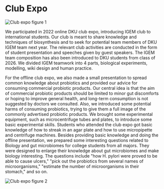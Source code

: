 # Club Expo

![Club expo figure 1](https://static.igem.wiki/teams/4161/wiki/club-expo1.jpg)

We participated in 2022 online DKU club expo,
introducing IGEM club to international students.
Our club is meant to share knowledge and techniques of biosynthesis
and to seek for potential team members of DKU IGEM team next year.
The relevant club activities are conducted in the form of student presentation
and speeches given by guest speakers.
The IGEM team composition has also been introduced to
DKU students from class of 2026.
We divided IGEM teamwork into 4 parts,
biological experiments,
modelling,
wiki design and human practice.

For the offline club expo,
we also made a small presentation to spread common knowledge about probiotics
and provided our advice for consuming commercial probiotic products.
Our central idea is that the aim of commercial probiotic products
should be limited to minor gut discomforts or hoping to improve general health,
and long-term consumption is not suggested by doctors we consulted.
Also, we introduced some potential harms of consuming probiotics,
trying to give them <!-- todo: what is them -->
a full image of the commonly advertised probiotic products.
We brought some experimental equipment,
such as microcentrifuge tubes and plates,
to introduce some basic experimental skills.
Students who attended the club expo got basic knowledge of
how to streak in an agar plate
and how to use micropipette and centrifuge machines.
Besides providing basic knowledge and doing the offline presentation,
we prepared some interesting questions related to Biology and gut microbiomes
for college students from all majors.
They were designed to enlarge their knowledge about gut microbiomes
and make biology interesting.
The questions include "how H. pylori were proved to be able to cause ulcers,"
"pick out the probiotics from several names of microorganisms,"
"estimate the number of microorganisms in their stomach,"
and so on.

![Club expo figure 2](https://static.igem.wiki/teams/4161/wiki/club-expo2.jpg)
